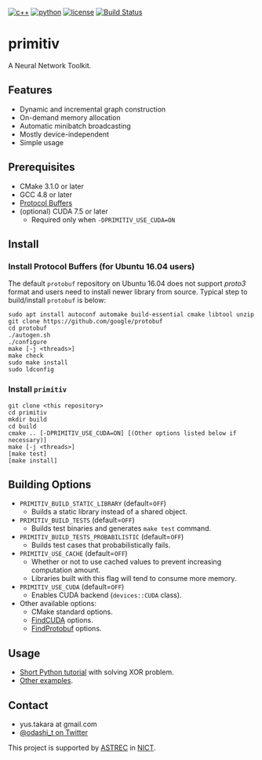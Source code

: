 [![c++](https://img.shields.io/badge/c%2B%2B-11-blue.svg)]()
[![python](https://img.shields.io/badge/python-3.5-blue.svg)]()
[![license](https://img.shields.io/badge/license-Apache%202.0-blue.svg)](LICENSE)
[![Build Status](https://api.travis-ci.org/odashi/primitiv.svg?branch=develop)](https://travis-ci.org/odashi/primitiv)

primitiv
========

A Neural Network Toolkit.


Features
--------

- Dynamic and incremental graph construction
- On-demand memory allocation
- Automatic minibatch broadcasting
- Mostly device-independent
- Simple usage


Prerequisites
-------------

- CMake 3.1.0 or later
- GCC 4.8 or later
- [Protocol Buffers](https://github.com/google/protobuf)
- (optional) CUDA 7.5 or later
  - Required only when `-DPRIMITIV_USE_CUDA=ON`

Install
-------

### Install Protocol Buffers (for Ubuntu 16.04 users) ###

The default `protobuf` repository on Ubuntu 16.04 does not support *proto3* format and
users need to install newer library from source.
Typical step to build/install `protobuf` is below:

    sudo apt install autoconf automake build-essential cmake libtool unzip
    git clone https://github.com/google/protobuf
    cd protobuf
    ./autogen.sh
    ./configure
    make [-j <threads>]
    make check
    sudo make install
    sudo ldconfig

### Install `primitiv` ###

    git clone <this repository>
    cd primitiv
    mkdir build
    cd build
    cmake .. [-DPRIMITIV_USE_CUDA=ON] [(Other options listed below if necessary)]
    make [-j <threads>]
    [make test]
    [make install]

Building Options
----------------

- `PRIMITIV_BUILD_STATIC_LIBRARY` (default=`OFF`)
  - Builds a static library instead of a shared object.
- `PRIMITIV_BUILD_TESTS` (default=`OFF`)
  - Builds test binaries and generates `make test` command.
- `PRIMITIV_BUILD_TESTS_PROBABILISTIC` (default=`OFF`)
  - Builds test cases that probabilistically fails.
- `PRIMITIV_USE_CACHE` (default=`OFF`)
  - Whether or not to use cached values to prevent increasing computation amount.
  - Libraries built with this flag will tend to consume more memory.
- `PRIMITIV_USE_CUDA` (default=`OFF`)
  - Enables CUDA backend (`devices::CUDA` class).
- Other available options:
  - CMake standard options.
  - [FindCUDA](https://cmake.org/cmake/help/v3.1/module/FindCUDA.html) options.
  - [FindProtobuf](https://cmake.org/cmake/help/v3.1/module/FindProtobuf.html) options.

Usage
-----

- [Short Python tutorial](https://github.com/odashi/primitiv/tree/develop/examples/tutorial1_xor.ipynb) with solving XOR problem.
- [Other examples](https://github.com/odashi/primitiv/tree/develop/examples).


Contact
-------

- yus.takara at gmail.com
- [@odashi_t on Twitter](https://twitter.com/odashi_t)

This project is supported by [ASTREC](http://astrec.nict.go.jp/) in [NICT](http://nict.go.jp/).
